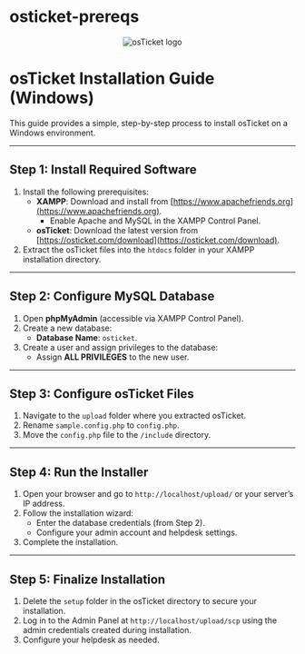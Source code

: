 # osticket-prereqs
<p align="center">
<img src="https://i.imgur.com/Clzj7Xs.png" alt="osTicket logo"/>
</p>

# osTicket Installation Guide (Windows)

This guide provides a simple, step-by-step process to install osTicket on a Windows environment.

---

## Step 1: Install Required Software
1. Install the following prerequisites:
   - **XAMPP**: Download and install from [https://www.apachefriends.org](https://www.apachefriends.org).
     - Enable Apache and MySQL in the XAMPP Control Panel.
   - **osTicket**: Download the latest version from [https://osticket.com/download](https://osticket.com/download).
2. Extract the osTicket files into the `htdocs` folder in your XAMPP installation directory.

---

## Step 2: Configure MySQL Database
1. Open **phpMyAdmin** (accessible via XAMPP Control Panel).
2. Create a new database:
   - **Database Name**: `osticket`.
3. Create a user and assign privileges to the database:
   - Assign **ALL PRIVILEGES** to the new user.

---

## Step 3: Configure osTicket Files
1. Navigate to the `upload` folder where you extracted osTicket.
2. Rename `sample.config.php` to `config.php`.
3. Move the `config.php` file to the `/include` directory.

---

## Step 4: Run the Installer
1. Open your browser and go to `http://localhost/upload/` or your server’s IP address.
2. Follow the installation wizard:
   - Enter the database credentials (from Step 2).
   - Configure your admin account and helpdesk settings.
3. Complete the installation.

---

## Step 5: Finalize Installation
1. Delete the `setup` folder in the osTicket directory to secure your installation.
2. Log in to the Admin Panel at `http://localhost/upload/scp` using the admin credentials created during installation.
3. Configure your helpdesk as needed.


